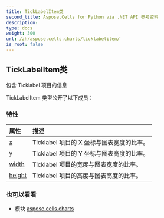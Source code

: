 ```yaml
---
title: TickLabelItem类
second_title: Aspose.Cells for Python via .NET API 参考资料
description:
type: docs
weight: 300
url: /zh/aspose.cells.charts/ticklabelitem/
is_root: false
---
```

## TickLabelItem类
包含 Ticklabel 项目的信息



TickLabelItem 类型公开了以下成员：

### 特性
|属性|描述|
| :- | :- |
| [x](/cells/python-net/zh/aspose.cells.charts/ticklabelitem/x) |Ticklabel 项目的 X 坐标与图表宽度的比率。|
| [y](/cells/python-net/zh/aspose.cells.charts/ticklabelitem/y) | Ticklabel 项目的 Y 坐标与图表高度的比率。|
| [width](/cells/python-net/zh/aspose.cells.charts/ticklabelitem/width) |Ticklabel 项目的宽度与图表宽度的比率。|
| [height](/cells/python-net/zh/aspose.cells.charts/ticklabelitem/height) | Ticklabel 项目的高度与图表高度的比率。|



### 也可以看看
* 模块 [aspose.cells.charts](..)
